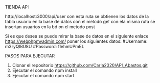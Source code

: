 TIENDA API

http://localhost:3000/api/user
con esta ruta se obtienen los datos de la tabla usuario en la base de datos con el metodo get
con ela misma ruta se insertan usuarios en la bd on el metodo post

Si es que desea se puede mirar la base de datos en el siguiente enlace https://webphpmyadmin.com/
poner los siguientes datos:
#Username: m3ryQIBU8U
#Password: flehmUPmEL

PASOS PARA EJECUTAR
1. Clonar el repositorio https://github.com/Carla2320/API_Abastos.git
2. Ejecutar el comando npm install
3. Ejecutar el comando npm start



